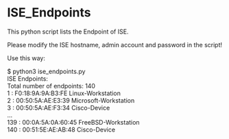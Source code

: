 # ISE_Endpoints

This python script lists the Endpoint of ISE. 

Please modify the ISE hostname, admin account and password in the script!

Use this way:

 
  
$ python3 ise_endpoints.py  
ISE Endpoints:  
Total number of endpoints: 140  
1 : F0:18:9A:9A:B3:FE Linux-Workstation  
2 : 00:50:5A:AE:E3:39 Microsoft-Workstation  
3 : 00:50:5A:AE:F3:34 Cisco-Device  
...  
139 : 00:0A:5A:0A:60:45 FreeBSD-Workstation  
140 : 00:51:5E:AE:AB:48 Cisco-Device  


